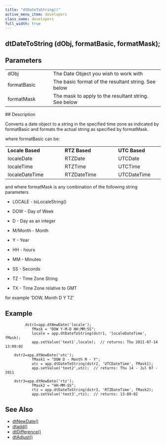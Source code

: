 ```yaml
---
title: "dtDateToString()"
active_menu_item: developers
class_name: developers
full_width: true
---
```



## dtDateToString (dObj, formatBasic, formatMask);

## Parameters

<table>
<tr>
<td width="133">
dObj

</td>
<td width="20">
</td>
<td width="750">
The Date Object you wish to work with

</td>
</tr>
<tr>
<td width="133">
formatBasic

</td>
<td width="20">
</td>
<td width="750">
The basic format of the resultant string. See below

</td>
</tr>
<tr>
<td width="133">
formatMask

</td>
<td width="20">
</td>
<td width="750">
The mask to apply to the resultant string. See below

</td>
</tr>
</table>
## Description

Converts a date object to a string in the specified time zone as indicated by formatBasic and formats the actual string as specified by formatMask.

where formatBasic can be:

<table>
<tr>
<td width="133">
  <strong>Locale Based</strong>

</td>
<td width="20">

</td>
<td width="127">
  <strong>RTZ Based</strong>

</td>
<td width="14">

</td>
<td width="130">
  <strong>UTC Based</strong>

</td>
</tr>
<tr>
<td width="133">
localeDate

</td>
<td width="20">

</td>
<td width="127">
RTZDate

</td>
<td width="14">

</td>
<td width="130">
UTCDate

</td>
</tr>
<tr>
<td width="133">
localeTime

</td>
<td width="20">

</td>
<td width="127">
RTZTime

</td>
<td width="14">

</td>
<td width="130">
UTCTime

</td>
</tr>
<tr>
<td width="133">
localeDateTime

</td>
<td width="20">

</td>
<td width="127">
RTZDateTime

</td>
<td width="14">

</td>
<td width="130">
UTCDateTime

</td>
</tr>
</table>

and where formatMask is any combination of the following string parameters

 - LOCALE - toLocaleString()

 - DOW - Day of Week

 - D - Day as an integer

 - M/Month - Month

 - Y - Year

 - HH - hours

 - MM - Minutes

 - SS - Seconds

 - TZ - Time Zone String

 - TX - Time Zone relative to GMT

for example 'DOW, Month D Y TZ'

## Example

             dstr1=app.dtNewDate('locale');
                fMask = "DOW Y-M-D HH:MM:SS";
                locale = app.dtDateToString(dstr1, 'localeDateTime', fMask);
                app.setValue('text1',locale);  // returns: Thu 2011-07-14 13:09:02
        
        dstr2=app.dtNewDate('utc');
                fMask1 = "DOW D - Month M - Y";
                utc = app.dtDateToString(dstr2, 'UTCDateTime', fMask1);
                app.setValue('text2',utc);  // returns: Thu 14 - Jul 07 - 2011
     
        dstr3=app.dtNewDate('rtz');
                fMask2 = "HH-MM-SS";
                rtz = app.dtDateToString(dstr3, 'RTZDateTime', fMask2);
                app.setValue('text3',rtz);  // returns: 13-09-02
   

## See Also

 - [dtNewDate()](/developers/documentation/scripting-apis/client-api/date-time-management-functions/dtnewdate)
 - [dtadd()](/developers/documentation/scripting-apis/client-api/date-time-management-functions/dtadd)
 - [dtDifference()](/developers/documentation/scripting-apis/client-api/date-time-management-functions/dtdifference)
 - [dtAdjust()](/developers/documentation/scripting-apis/client-api/date-time-management-functions/dtadjust)

